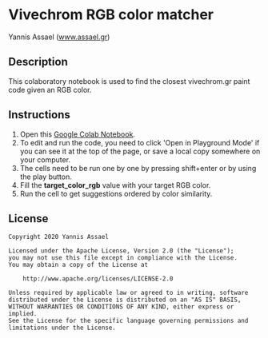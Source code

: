 # Vivechrom RGB color matcher

Yannis Assael (<a href="https://www.assael.gr">www.assael.gr</a>)

## Description

This colaboratory notebook is used to find the closest vivechrom.gr paint code given an RGB color.

## Instructions

1.   Open this [Google Colab Notebook](https://colab.research.google.com/github/iassael/vivechrom-rgb-color-matcher/blob/master/vivechrom_rgb_color_matcher.ipynb).
1.   To edit and run the code, you need to click 'Open in Playground Mode' if you can see it at the top of the page, or save a local copy somewhere on your computer.
1.   The cells need to be run one by one by pressing shift+enter or by using the play button.
1.   Fill the <b>target_color_rgb</b> value with your target RGB color.
1.   Run the cell to get suggestions ordered by color similarity.

## License
```
Copyright 2020 Yannis Assael
 
Licensed under the Apache License, Version 2.0 (the "License");
you may not use this file except in compliance with the License.
You may obtain a copy of the License at
 
    http://www.apache.org/licenses/LICENSE-2.0
 
Unless required by applicable law or agreed to in writing, software
distributed under the License is distributed on an "AS IS" BASIS,
WITHOUT WARRANTIES OR CONDITIONS OF ANY KIND, either express or implied.
See the License for the specific language governing permissions and
limitations under the License.
```

